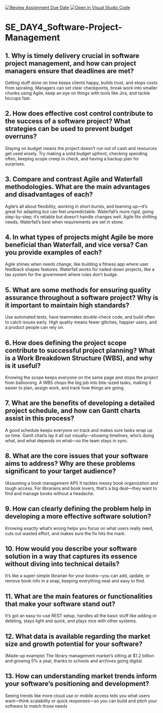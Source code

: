 [![Review Assignment Due Date](https://classroom.github.com/assets/deadline-readme-button-22041afd0340ce965d47ae6ef1cefeee28c7c493a6346c4f15d667ab976d596c.svg)](https://classroom.github.com/a/9pw6JKcu)
[![Open in Visual Studio Code](https://classroom.github.com/assets/open-in-vscode-2e0aaae1b6195c2367325f4f02e2d04e9abb55f0b24a779b69b11b9e10269abc.svg)](https://classroom.github.com/online_ide?assignment_repo_id=18440493&assignment_repo_type=AssignmentRepo)
# SE_DAY4_Software-Project-Management
## 1. Why is timely delivery crucial in software project management, and how can project managers ensure that deadlines are met?
  Getting stuff done on time keeps clients happy, builds trust, and stops costs from spiraling. Managers can set clear checkpoints, break work into smaller chunks using Agile, keep an eye on things with tools like Jira, and tackle hiccups fast.

## 2. How does effective cost control contribute to the success of a software project? What strategies can be used to prevent budget overruns?
  Staying on budget means the project doesn’t run out of cash and resources get used wisely. Try making a solid budget upfront, checking spending often, keeping scope creep in check, and having a backup plan for surprises.

## 3. Compare and contrast Agile and Waterfall methodologies. What are the main advantages and disadvantages of each?
 Agile’s all about flexibility, working in short bursts, and teaming up—it’s great for adapting but can feel unpredictable. Waterfall’s more rigid, going step-by-step; it’s reliable but doesn’t handle changes well. Agile fits shifting needs; Waterfall’s best when requirements are set in stone.

## 4. In what types of projects might Agile be more beneficial than Waterfall, and vice versa? Can you provide examples of each?
 Agile shines when needs change, like building a fitness app where user feedback shapes features. Waterfall works for nailed-down projects, like a tax system for the government where rules don’t budge.

## 5. What are some methods for ensuring quality assurance throughout a software project? Why is it important to maintain high standards?
  Use automated tests, have teammates double-check code, and build often to catch issues early. High quality means fewer glitches, happier users, and a product people can rely on.

## 6. How does defining the project scope contribute to successful project planning? What is a Work Breakdown Structure (WBS), and why is it useful?
  Knowing the scope keeps everyone on the same page and stops the project from ballooning. A WBS chops the big job into bite-sized tasks, making it easier to plan, assign work, and track how things are going.

## 7. What are the benefits of developing a detailed project schedule, and how can Gantt charts assist in this process?
 A good schedule keeps everyone on track and makes sure tasks wrap up on time. Gantt charts lay it all out visually—showing timelines, who’s doing what, and what depends on what—so the team stays in sync.

## 8. What are the core issues that your software aims to address? Why are these problems significant to your target audience?
  (Assuming a book management API) It tackles messy book organization and tough access. For librarians and book lovers, that’s a big deal—they want to find and manage books without a headache.

## 9. How can clearly defining the problem help in developing a more effective software solution?
  Knowing exactly what’s wrong helps you focus on what users really need, cuts out wasted effort, and makes sure the fix hits the mark.

## 10. How would you describe your software solution in a way that captures its essence without diving into technical details?
   It’s like a super-simple librarian for your books—you can add, update, or remove book info in a snap, keeping everything neat and easy to find.

## 11. What are the main features or functionalities that make your software stand out?
   It’s got an easy-to-use REST setup, handles all the basic stuff like adding or deleting, stays light and quick, and plays nice with other systems.

## 12. What data is available regarding the market size and growth potential for your software?
  (Made-up example) The library management market’s sitting at $1.2 billion and growing 5% a year, thanks to schools and archives going digital.

## 13. How can understanding market trends inform your software’s positioning and development?
  Seeing trends like more cloud use or mobile access tells you what users want—think scalability or quick responses—so you can build and pitch your software to match those needs

